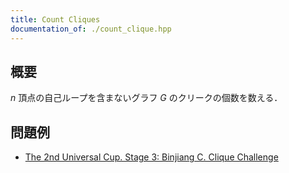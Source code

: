 ```yaml
---
title: Count Cliques
documentation_of: ./count_clique.hpp
---
```


## 概要
$n$ 頂点の自己ループを含まないグラフ $G$ のクリークの個数を数える．


## 問題例
- [The 2nd Universal Cup. Stage 3: Binjiang C. Clique Challenge](https://contest.ucup.ac/contest/1358/problem/7514)